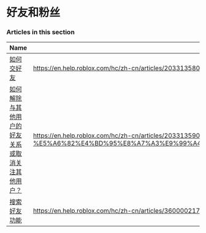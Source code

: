 # 好友和粉丝  
### Articles in this section
Name|URL
-|-
[如何交好友](./如何交好友.html) |https://en.help.roblox.com/hc/zh-cn/articles/203313580-%E5%A6%82%E4%BD%95%E4%BA%A4%E5%A5%BD%E5%8F%8B
[如何解除与其他用户的好友关系或取消关注其他用户？](./如何解除与其他用户的好友关系或取消关注其他用户？.html) |https://en.help.roblox.com/hc/zh-cn/articles/203313590-%E5%A6%82%E4%BD%95%E8%A7%A3%E9%99%A4%E4%B8%8E%E5%85%B6%E4%BB%96%E7%94%A8%E6%88%B7%E7%9A%84%E5%A5%BD%E5%8F%8B%E5%85%B3%E7%B3%BB%E6%88%96%E5%8F%96%E6%B6%88%E5%85%B3%E6%B3%A8%E5%85%B6%E4%BB%96%E7%94%A8%E6%88%B7-
[搜索好友功能](./搜索好友功能.html) |https://en.help.roblox.com/hc/zh-cn/articles/360000217903-%E6%90%9C%E7%B4%A2%E5%A5%BD%E5%8F%8B%E5%8A%9F%E8%83%BD
